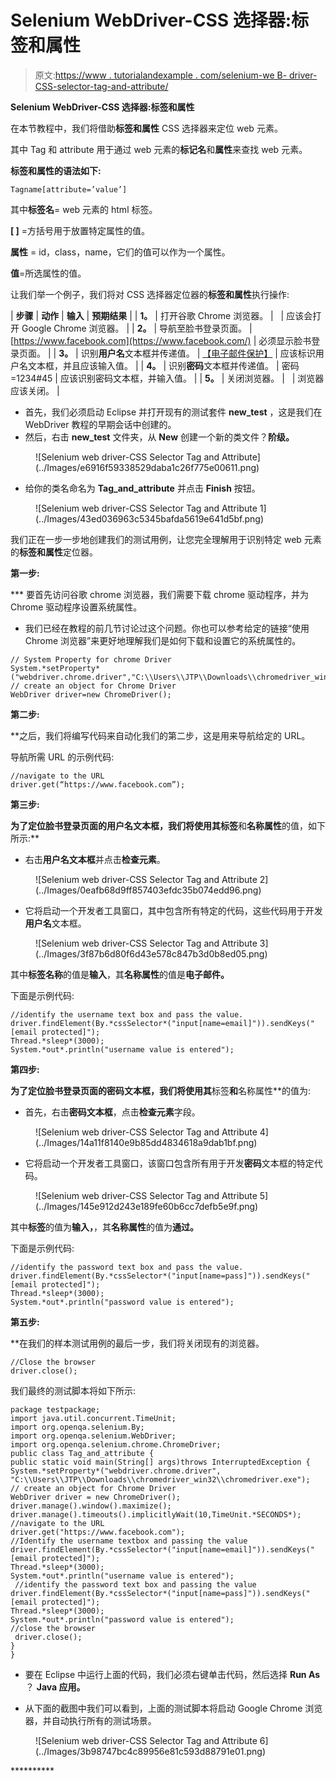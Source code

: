 # Selenium WebDriver-CSS 选择器:标签和属性

> 原文:[https://www . tutorialandexample . com/selenium-we B- driver-CSS-selector-tag-and-attribute/](https://www.tutorialandexample.com/selenium-web-driver-css-selector-tag-and-attribute/)

**Selenium WebDriver-CSS 选择器:标签和属性**

在本节教程中，我们将借助**标签和属性** CSS 选择器来定位 web 元素。

其中 Tag 和 attribute 用于通过 web 元素的**标记名**和**属性**来查找 web 元素。

**标签和属性的语法如下:**

```
Tagname[attribute=’value’]
```

其中**标签名**= web 元素的 html 标签。

**[ ]** =方括号用于放置特定属性的值。

**属性** = id，class，name，它们的值可以作为一个属性。

**值**=所选属性的值。

让我们举一个例子，我们将对 CSS 选择器定位器的**标签和属性**执行操作:

| **步骤** | **动作** | **输入** | **预期结果** |
| **1。** | 打开谷歌 Chrome 浏览器。 |   | 应该会打开 Google Chrome 浏览器。 |
| **2。** | 导航至脸书登录页面。 | [https://www.facebook.com](https://www.facebook.com/) | 必须显示脸书登录页面。 |
| **3。** | 识别**用户名**文本框并传递值。 | [【电子邮件保护】](/cdn-cgi/l/email-protection) | 应该标识用户名文本框，并且应该输入值。 |
| **4。** | 识别**密码**文本框并传递值。 | 密码=1234#45 | 应该识别密码文本框，并输入值。 |
| **5。** | 关闭浏览器。 |   | 浏览器应该关闭。 |

*   首先，我们必须启动 Eclipse 并打开现有的测试套件 **new_test** ，这是我们在 WebDriver 教程的早期会话中创建的。
*   然后，右击 **new_test** 文件夹，从 **New** 创建一个新的类文件？**阶级。**

<figure class="aligncenter">![Selenium web driver-CSS Selector Tag and Attribute](../Images/e6916f59338529daba1c26f775e00611.png)</figure>

*   给你的类名命名为 **Tag_and_attribute** 并点击 **Finish** 按钮。

<figure class="aligncenter">![Selenium web driver-CSS Selector Tag and Attribute 1](../Images/43ed036963c5345bafda5619e641d5bf.png)</figure>

我们正在一步一步地创建我们的测试用例，让您完全理解用于识别特定 web 元素的**标签和属性**定位器。

**第一步:**

 ***   要首先访问谷歌 chrome 浏览器，我们需要下载 chrome 驱动程序，并为 Chrome 驱动程序设置系统属性。
*   我们已经在教程的前几节讨论过这个问题。你也可以参考给定的链接“使用 Chrome 浏览器”来更好地理解我们是如何下载和设置它的系统属性的。

```
// System Property for chrome Driver   
System.*setProperty*("webdriver.chrome.driver","C:\\Users\\JTP\\Downloads\\chromedriver_win32\\chromedriver.exe");
// create an object for Chrome Driver 
WebDriver driver=new ChromeDriver();   
```

**第二步:**

 **之后，我们将编写代码来自动化我们的第二步，这是用来导航给定的 URL。

导航所需 URL 的示例代码:

```
//navigate to the URL
driver.get(“https://www.facebook.com”); 
```

**第三步:**

 **为了定位脸书登录页面的用户名文本框，我们将使用其标签**和**名称属性**的值，如下所示:**

*   右击**用户名文本框**并点击**检查元素**。

<figure class="aligncenter">![Selenium web driver-CSS Selector Tag and Attribute 2](../Images/0eafb68d9ff857403efdc35b074edd96.png)</figure>

*   它将启动一个开发者工具窗口，其中包含所有特定的代码，这些代码用于开发**用户名**文本框。

<figure class="aligncenter">![Selenium web driver-CSS Selector Tag and Attribute 3](../Images/3f87b6d80f6d43e578c847b3d0b8ed05.png)</figure>

其中**标签名称**的值是**输入**，其**名称属性**的值是**电子邮件。**

下面是示例代码:

```
//identify the username text box and pass the value.
driver.findElement(By.*cssSelector*("input[name=email]")).sendKeys("[email protected]");
Thread.*sleep*(3000);
System.*out*.println("username value is entered"); 
```

**第四步:**

 **为了定位脸书登录页面的密码文本框，我们将使用其**标签**和**名称属性**的值为:

*   首先，右击**密码文本框**，点击**检查元素**字段。

<figure class="aligncenter">![Selenium web driver-CSS Selector Tag and Attribute 4](../Images/14a11f8140e9b85dd4834618a9dab1bf.png)</figure>

*   它将启动一个开发者工具窗口，该窗口包含所有用于开发**密码**文本框的特定代码。

<figure class="aligncenter">![Selenium web driver-CSS Selector Tag and Attribute 5](../Images/145e912d243e189fe60b6cc7defb5e9f.png)</figure>

其中**标签**的值为**输入，**，其**名称属性**的值为**通过。**

下面是示例代码:

```
//identify the password text box and pass the value.    
driver.findElement(By.*cssSelector*("input[name=pass]")).sendKeys("[email protected]");
Thread.*sleep*(3000);
System.*out*.println("password value is entered"); 
```

**第五步:**

 **在我们的样本测试用例的最后一步，我们将关闭现有的浏览器。

```
//Close the browser
driver.close();   
```

我们最终的测试脚本将如下所示:

```
package testpackage;
import java.util.concurrent.TimeUnit;
import org.openqa.selenium.By;
import org.openqa.selenium.WebDriver;
import org.openqa.selenium.chrome.ChromeDriver;
public class Tag_and_attribute {
public static void main(String[] args)throws InterruptedException {
System.*setProperty*("webdriver.chrome.driver",
"C:\\Users\\JTP\\Downloads\\chromedriver_win32\\chromedriver.exe");                         
// create an object for Chrome Driver    
WebDriver driver = new ChromeDriver();
driver.manage().window().maximize();
driver.manage().timeouts().implicitlyWait(10,TimeUnit.*SECONDS*);
//navigate to the URL
driver.get("https://www.facebook.com");
//Identify the username textbox and passing the value
driver.findElement(By.*cssSelector*("input[name=email]")).sendKeys("[email protected]");
Thread.*sleep*(3000);
System.*out*.println("username value is entered");
 //identify the password text box and passing the value
driver.findElement(By.*cssSelector*("input[name=pass]")).sendKeys("[email protected]");
Thread.*sleep*(3000);
System.*out*.println("password value is entered");
//close the browser
 driver.close();
}
} 
```

*   要在 Eclipse 中运行上面的代码，我们必须右键单击代码，然后选择 **Run As** ？ **Java 应用。**

*   从下面的截图中我们可以看到，上面的测试脚本将启动 Google Chrome 浏览器，并自动执行所有的测试场景。

<figure class="aligncenter">![Selenium web driver-CSS Selector Tag and Attribute 6](../Images/3b98747bc4c89956e81c593d88791e01.png)</figure>**********